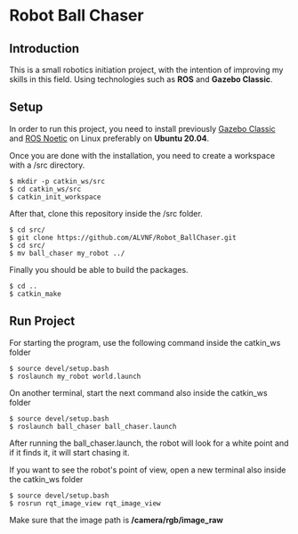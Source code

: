 # Robot Ball Chaser

## Introduction
This is a small robotics initiation project, with the intention of improving my skills in this field.
Using technologies such as **ROS** and **Gazebo Classic**.

## Setup
In order to run this project, you need to install previously [Gazebo Classic](https://classic.gazebosim.org/tutorials?tut=install_ubuntu) and [ROS Noetic](http://wiki.ros.org/noetic/Installation/Ubuntu) on Linux preferably on **Ubuntu 20.04**.

Once you are done with the installation, you need to create a workspace with a /src directory.
```console
$ mkdir -p catkin_ws/src
$ cd catkin_ws/src
$ catkin_init_workspace
```
After that, clone this repository inside the /src folder.
```console
$ cd src/
$ git clone https://github.com/ALVNF/Robot_BallChaser.git
$ cd src/
$ mv ball_chaser my_robot ../
```
Finally you should be able to build the packages.
```console
$ cd ..
$ catkin_make
```
## Run Project
For starting the program, use the following command inside the catkin_ws folder
```console
$ source devel/setup.bash
$ roslaunch my_robot world.launch
```

On another terminal, start the next command also inside the catkin_ws folder
```console
$ source devel/setup.bash
$ roslaunch ball_chaser ball_chaser.launch
```
After running the ball_chaser.launch, the robot will look for a white point and if it finds it, it will start chasing it.

If you want to see the robot's point of view, open a new terminal also inside the catkin_ws folder
```console
$ source devel/setup.bash
$ rosrun rqt_image_view rqt_image_view
```
Make sure that the image path is **/camera/rgb/image_raw**
